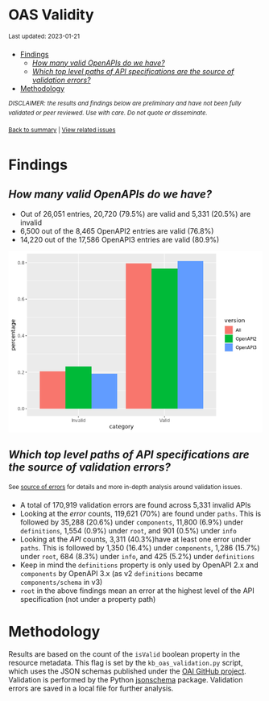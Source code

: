 OAS Validity
================
<sup>Last updated: 2023-01-21</sup>

- <a href="#findings" id="toc-findings">Findings</a>
  - <a href="#how-many-valid-openapis-do-we-have"
    id="toc-how-many-valid-openapis-do-we-have"><em>How many valid OpenAPIs
    do we have?</em></a>
  - <a
    href="#which-top-level-paths-of-api-specifications-are-the-source-of-validation-errors"
    id="toc-which-top-level-paths-of-api-specifications-are-the-source-of-validation-errors"><em>Which
    top level paths of API specifications are the source of validation
    errors?</em></a>
- <a href="#methodology" id="toc-methodology">Methodology</a>

<sup>*DISCLAIMER: the results and findings below are preliminary and
have not been fully validated or peer reviewed. Use with care. Do not
quote or disseminate.*</sup>

<sup>[Back to summary](oas_summary.md) \| [View related
issues](https://github.com/postman-open-technologies/knowledge-base/labels/oas%3Avalidity)</sup>

# Findings

## *How many valid OpenAPIs do we have?*

- Out of 26,051 entries, 20,720 (79.5%) are valid and 5,331 (20.5%) are
  invalid
- 6,500 out of the 8,465 OpenAPI2 entries are valid (76.8%)
- 14,220 out of the 17,586 OpenAPI3 entries are valid (80.9%)

![](oas_validity_files/figure-gfm/oas_validity_charts-1.png)<!-- -->

## *Which top level paths of API specifications are the source of validation errors?*

<sup>See [source of errors](oas_validity_errors.md) for details and more
in-depth analysis around validation issues.<sup>

- A total of 170,919 validation errors are found across 5,331 invalid
  APIs
- Looking at the *error* counts, 119,621 (70%) are found under `paths`.
  This is followed by 35,288 (20.6%) under `components`, 11,800 (6.9%)
  under `definitions`, 1,554 (0.9%) under `root`, and 901 (0.5%) under
  `info`
- Looking at the *API* counts, 3,311 (40.3%)have at least one error
  under `paths`. This is followed by 1,350 (16.4%) under `components`,
  1,286 (15.7%) under `root`, 684 (8.3%) under `info`, and 425 (5.2%)
  under `definitions`
- Keep in mind the `definitions` property is only used by OpenAPI 2.x
  and `components` by OpenAPI 3.x (as v2 `definitions` became
  `components/schema` in v3)
- `root` in the above findings mean an error at the highest level of the
  API specification (not under a property path)

# Methodology

Results are based on the count of the `isValid` boolean property in the
resource metadata. This flag is set by the `kb_oas_validation.py`
script, which uses the JSON schemas published under the [OAI GitHub
project](https://github.com/OAI/OpenAPI-Specification/tree/main/schemas).
Validation is performed by the Python
[jsonschema](https://github.com/python-jsonschema/jsonschema) package.
Validation errors are saved in a local file for further analysis.
